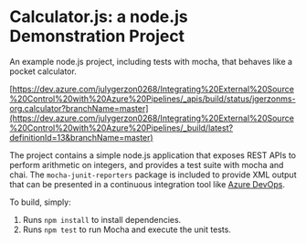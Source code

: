 Calculator.js: a node.js Demonstration Project
==============================================
An example node.js project, including tests with mocha, that behaves like
a pocket calculator.

[https://dev.azure.com/julygerzon0268/Integrating%20External%20Source%20Control%20with%20Azure%20Pipelines/_apis/build/status/jgerzonms-org.calculator?branchName=master](https://dev.azure.com/julygerzon0268/Integrating%20External%20Source%20Control%20with%20Azure%20Pipelines/_build/latest?definitionId=13&branchName=master)

The project contains a simple node.js application that exposes REST APIs
to perform arithmetic on integers, and provides a test suite with mocha
and chai.  The `mocha-junit-reporters` package is included to provide XML
output that can be presented in a continuous integration tool like
[Azure DevOps](https://azure.com/devops).

To build, simply:

1. Runs `npm install` to install dependencies.
2. Runs `npm test` to run Mocha and execute the unit tests.

